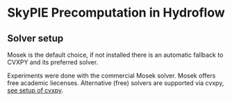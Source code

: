 # SkyPIE Precomputation in Hydroflow

## Solver setup

Mosek is the default choice, if not installed there is an automatic fallback to CVXPY and its preferred solver.

Experiments were done with the commercial Mosek solver. Mosek offers free academic liecenses.
Alternative (free) solvers are supported via cvxpy, [see setup of cvxpy](https://www.cvxpy.org/install/).